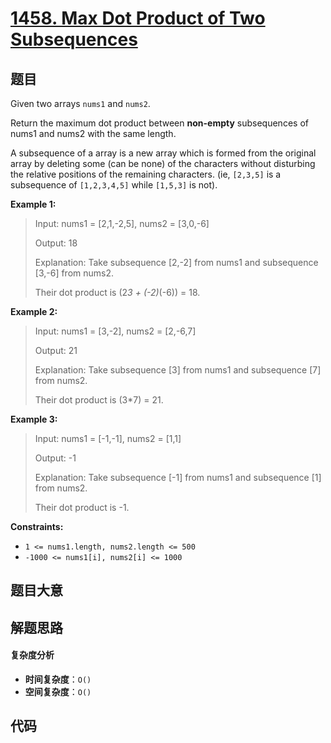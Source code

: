 # [1458. Max Dot Product of Two Subsequences](https://leetcode.com/problems/max-dot-product-of-two-subsequences/)

## 题目

Given two arrays `nums1` and `nums2`.

Return the maximum dot product between **non-empty** subsequences of nums1
and nums2 with the same length.

A subsequence of a array is a new array which is formed from the original
array by deleting some (can be none) of the characters without disturbing the
relative positions of the remaining characters. (ie, `[2,3,5]` is a
subsequence of `[1,2,3,4,5]` while `[1,5,3]` is not).

**Example 1:**

> Input: nums1 = [2,1,-2,5], nums2 = [3,0,-6]
>
> Output: 18
>
> Explanation: Take subsequence [2,-2] from nums1 and subsequence [3,-6] from nums2.
>
> Their dot product is (2*3 + (-2)*(-6)) = 18.

**Example 2:**

> Input: nums1 = [3,-2], nums2 = [2,-6,7]
>
> Output: 21
>
> Explanation: Take subsequence [3] from nums1 and subsequence [7] from nums2.
>
> Their dot product is (3\*7) = 21.

**Example 3:**

> Input: nums1 = [-1,-1], nums2 = [1,1]
>
> Output: -1
>
> Explanation: Take subsequence [-1] from nums1 and subsequence [1] from nums2.
>
> Their dot product is -1.

**Constraints:**

- `1 <= nums1.length, nums2.length <= 500`
- `-1000 <= nums1[i], nums2[i] <= 1000`

## 题目大意

## 解题思路

#### 复杂度分析

- **时间复杂度**：`O()`
- **空间复杂度**：`O()`

## 代码

```javascript

```
